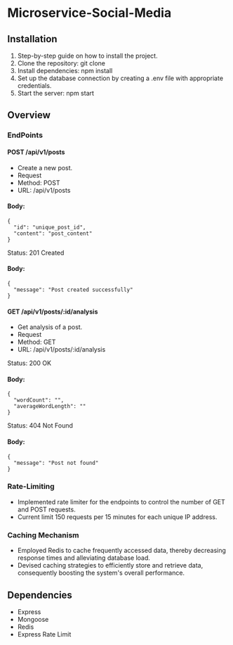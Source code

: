 
# Microservice-Social-Media

## Installation
1. Step-by-step guide on how to install the project.
2. Clone the repository: git clone <repository-url>
3. Install dependencies: npm install
4. Set up the database connection by creating a .env file with appropriate credentials.
5. Start the server: npm start

## Overview
### EndPoints
#### POST /api/v1/posts
- Create a new post.
- Request
- Method: POST
- URL: /api/v1/posts
#### Body:
``````
{
  "id": "unique_post_id",
  "content": "post_content"
}
``````

Status: 201 Created
#### Body:

```````
{
  "message": "Post created successfully"
}
```````
#### GET /api/v1/posts/:id/analysis
- Get analysis of a post.
- Request
- Method: GET
- URL: /api/v1/posts/:id/analysis
  
 Status: 200 OK
#### Body:
`````
{
  "wordCount": "",
  "averageWordLength": ""
}
`````

Status: 404 Not Found
#### Body:
`````
{
  "message": "Post not found"
}
`````
### Rate-Limiting
- Implemented rate limiter for the endpoints to control the number of GET and POST requests.
- Current limit 150 requests per 15 minutes for each unique IP address.

### Caching Mechanism
- Employed Redis to cache frequently accessed data, thereby decreasing response times and alleviating database load.
- Devised caching strategies to efficiently store and retrieve data, consequently boosting the system's overall performance.

## Dependencies
- Express
- Mongoose
- Redis
- Express Rate Limit
